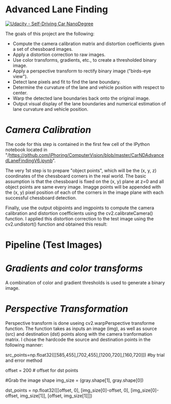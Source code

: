 # **Advanced Lane Finding**
[![Udacity - Self-Driving Car NanoDegree](https://s3.amazonaws.com/udacity-sdc/github/shield-carnd.svg)](http://www.udacity.com/drive)

The goals of this project are the following:
* Compute the camera calibration matrix and distortion coefficients given a set of chessboard images.
* Apply a distortion correction to raw images.
* Use color transforms, gradients, etc., to create a thresholded binary image.
* Apply a perspective transform to rectify binary image ("birds-eye view").
* Detect lane pixels and fit to find the lane boundary.
* Determine the curvature of the lane and vehicle position with respect to center.
* Warp the detected lane boundaries back onto the original image.
* Output visual display of the lane boundaries and numerical estimation of lane curvature and vehicle position.


# *Camera Calibration*
The code for this step is contained in the first few cell of the IPython notebook located in "/https://github.com/iPhoring/ComputerVision/blob/master/CarNDAdvancedLaneFindingV6.ipynb".

The very 1st step is to prepare "object points", which will be the (x, y, z) coordinates of the chessboard corners in the real world. The basic assumption is that the chessboard is fixed on the (x, y) plane at z=0 and all object points are same every image. Imagge points will be appended with the (x, y) pixel position of each of the corners in the image plane with each successful chessboard detection.

Finally, use the output objpoints and imgpoints to compute the camera calibration and distortion coefficients using the cv2.calibrateCamera() function. I applied this distortion correction to the test image using the cv2.undistort() function and obtained this result:
# **Pipeline (Test Images)**
# ***Gradients and color transforms***
A combination of color and gradient thresholds is used to generate a binary image.

# ***Perspective Transformation***
Perspective transform is done useing cv2.warpPerspective transforme function. The function takes as inputs an image (img), as well as source (src) and destination (dst) points along with the camera tranformation matrix. I chose the hardcode the source and destination points in the following manner:

src_points=np.float32([[585,455],[702,455],[1200,720],[160,720]]) #by trial and error method

offset = 200 # offset for dst points

#Grab the image shape
img_size = (gray.shape[1], gray.shape[0])

dst_points = np.float32([[offset, 0],
                     [img_size[0]-offset, 0],
                     [img_size[0]-offset, img_size[1]],
                     [offset, img_size[1]]])
